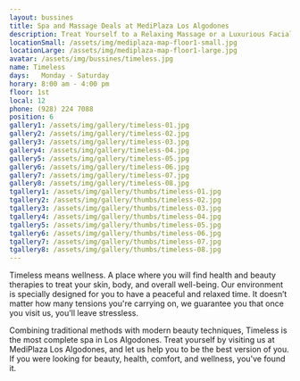 ```yaml
---
layout: bussines
title: Spa and Massage Deals at MediPlaza Los Algodones
description: Treat Yourself to a Relaxing Massage or a Luxurious Facial at One of the Most Complete Spas in Los Algodones, Mexico. Only Here at Timeless Spa in MediPlaza Los Algodones.
locationSmall: /assets/img/mediplaza-map-floor1-small.jpg
locationLarge: /assets/img/mediplaza-map-floor1-large.jpg
avatar: /assets/img/bussines/timeless.jpg
name: Timeless
days:	Monday - Saturday
horary: 8:00 am - 4:00 pm
floor: 1st
local: 12
phone: (928) 224 7088
position: 6
gallery1: /assets/img/gallery/timeless-01.jpg
gallery2: /assets/img/gallery/timeless-02.jpg
gallery3: /assets/img/gallery/timeless-03.jpg
gallery4: /assets/img/gallery/timeless-04.jpg
gallery5: /assets/img/gallery/timeless-05.jpg
gallery6: /assets/img/gallery/timeless-06.jpg
gallery7: /assets/img/gallery/timeless-07.jpg
gallery8: /assets/img/gallery/timeless-08.jpg
tgallery1: /assets/img/gallery/thumbs/timeless-01.jpg
tgallery2: /assets/img/gallery/thumbs/timeless-02.jpg
tgallery3: /assets/img/gallery/thumbs/timeless-03.jpg
tgallery4: /assets/img/gallery/thumbs/timeless-04.jpg
tgallery5: /assets/img/gallery/thumbs/timeless-05.jpg
tgallery6: /assets/img/gallery/thumbs/timeless-06.jpg
tgallery7: /assets/img/gallery/thumbs/timeless-07.jpg
tgallery8: /assets/img/gallery/thumbs/timeless-08.jpg
---
```

Timeless means wellness. A place where you will find health and beauty therapies to treat your skin, body, and overall well-being. Our environment is specially designed for you to have a peaceful and relaxed time. It doesn’t matter how many tensions you're carrying on, we guarantee you that once you visit us, you'll leave stressless. 

Combining traditional methods with modern beauty techniques, Timeless is the most complete spa in Los Algodones. Treat yourself by visiting us at MediPlaza Los Algodones, and let us help you to be the best version of you. If you were looking for beauty, health, comfort, and wellness, you've found it.
